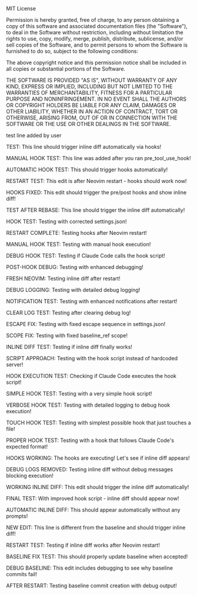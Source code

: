 MIT License

Permission is hereby granted, free of charge, to any person obtaining a copy
of this software and associated documentation files (the "Software"), to deal
in the Software without restriction, including without limitation the rights
to use, copy, modify, merge, publish, distribute, sublicense, and/or sell
copies of the Software, and to permit persons to whom the Software is
furnished to do so, subject to the following conditions:

The above copyright notice and this permission notice shall be included in all
copies or substantial portions of the Software.

THE SOFTWARE IS PROVIDED "AS IS", WITHOUT WARRANTY OF ANY KIND, EXPRESS OR
IMPLIED, INCLUDING BUT NOT LIMITED TO THE WARRANTIES OF MERCHANTABILITY,
FITNESS FOR A PARTICULAR PURPOSE AND NONINFRINGEMENT. IN NO EVENT SHALL THE
AUTHORS OR COPYRIGHT HOLDERS BE LIABLE FOR ANY CLAIM, DAMAGES OR OTHER
LIABILITY, WHETHER IN AN ACTION OF CONTRACT, TORT OR OTHERWISE, ARISING FROM,
OUT OF OR IN CONNECTION WITH THE SOFTWARE OR THE USE OR OTHER DEALINGS IN THE
SOFTWARE.

test line added by user

TEST: This line should trigger inline diff automatically via hooks!

MANUAL HOOK TEST: This line was added after you ran pre_tool_use_hook!

AUTOMATIC HOOK TEST: This should trigger hooks automatically!

RESTART TEST: This edit is after Neovim restart - hooks should work now!

HOOKS FIXED: This edit should trigger the pre/post hooks and show inline diff!

TEST AFTER REBASE: This line should trigger the inline diff automatically!

HOOK TEST: Testing with corrected settings.json!

RESTART COMPLETE: Testing hooks after Neovim restart!

MANUAL HOOK TEST: Testing with manual hook execution!

DEBUG HOOK TEST: Testing if Claude Code calls the hook script!

POST-HOOK DEBUG: Testing with enhanced debugging!

FRESH NEOVIM: Testing inline diff after restart!

DEBUG LOGGING: Testing with detailed debug logging!

NOTIFICATION TEST: Testing with enhanced notifications after restart!

CLEAR LOG TEST: Testing after clearing debug log!

ESCAPE FIX: Testing with fixed escape sequence in settings.json!

SCOPE FIX: Testing with fixed baseline_ref scope!

INLINE DIFF TEST: Testing if inline diff finally works!

SCRIPT APPROACH: Testing with the hook script instead of hardcoded server!

HOOK EXECUTION TEST: Checking if Claude Code executes the hook script!

SIMPLE HOOK TEST: Testing with a very simple hook script!

VERBOSE HOOK TEST: Testing with detailed logging to debug hook execution!

TOUCH HOOK TEST: Testing with simplest possible hook that just touches a file!

PROPER HOOK TEST: Testing with a hook that follows Claude Code's expected format!

HOOKS WORKING: The hooks are executing! Let's see if inline diff appears!

DEBUG LOGS REMOVED: Testing inline diff without debug messages blocking execution!

WORKING INLINE DIFF: This edit should trigger the inline diff automatically!

FINAL TEST: With improved hook script - inline diff should appear now!

AUTOMATIC INLINE DIFF: This should appear automatically without any prompts!

NEW EDIT: This line is different from the baseline and should trigger inline diff!

RESTART TEST: Testing if inline diff works after Neovim restart!

BASELINE FIX TEST: This should properly update baseline when accepted!

DEBUG BASELINE: This edit includes debugging to see why baseline commits fail!

AFTER RESTART: Testing baseline commit creation with debug output!
